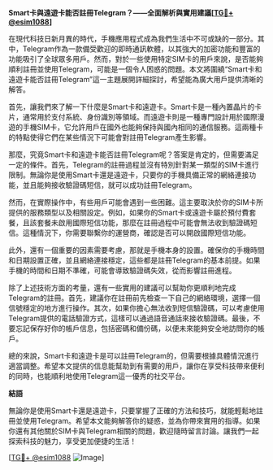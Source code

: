 **Smart卡與遠遊卡能否註冊Telegram？——全面解析與實用建議[[TG💪+ @esim1088](https://t.me/s/esim1088)]**

在現代科技日新月異的時代，手機應用程式成為我們生活中不可或缺的一部分。其中，Telegram作為一款備受歡迎的即時通訊軟體，以其強大的加密功能和豐富的功能吸引了全球眾多用戶。然而，對於一些使用特定SIM卡的用戶來說，是否能夠順利註冊並使用Telegram，可能是一個令人困惑的問題。本文將圍繞“Smart卡和遠遊卡能否註冊Telegram”這一主題展開詳細探討，希望能為廣大用戶提供清晰的解答。

首先，讓我們來了解一下什麼是Smart卡和遠遊卡。Smart卡是一種內置晶片的卡片，通常用於支付系統、身份識別等領域。而遠遊卡則是一種專門設計用於國際漫遊的手機SIM卡，它允許用戶在國外也能夠保持與國內相同的通信服務。這兩種卡的特點使得它們在某些情況下可能會對註冊Telegram產生影響。

那麼，究竟Smart卡和遠遊卡能否註冊Telegram呢？答案是肯定的，但需要滿足一定的條件。首先，Telegram的註冊過程並沒有特別針對某一類型的SIM卡進行限制。無論你是使用Smart卡還是遠遊卡，只要你的手機具備正常的網絡連接功能，並且能夠接收驗證碼短信，就可以成功註冊Telegram。

然而，在實際操作中，有些用戶可能會遇到一些困難。這主要取決於你的SIM卡所提供的服務類型以及相關設定。例如，如果你的Smart卡或遠遊卡屬於預付費套餐，且該套餐未啟用國際短信功能，那麼在註冊過程中可能會無法收到驗證碼短信。這種情況下，你需要聯繫你的運營商，確認是否可以開啟國際短信功能。

此外，還有一個重要的因素需要考慮，那就是手機本身的設置。確保你的手機時間和日期設置正確，並且網絡連接穩定，這些都是註冊Telegram的基本前提。如果手機的時間和日期不準確，可能會導致驗證碼失效，從而影響註冊進程。

除了上述技術方面的考量，還有一些實用的建議可以幫助你更順利地完成Telegram的註冊。首先，建議你在註冊前先檢查一下自己的網絡環境，選擇一個信號穩定的地方進行操作。其次，如果你擔心無法收到短信驗證碼，可以考慮使用Telegram提供的電話驗證方式，這樣可以通過語音通話來接收驗證碼。最後，不要忘記保存好你的帳戶信息，包括密碼和備份碼，以便未來能夠安全地訪問你的帳戶。

總的來說，Smart卡和遠遊卡是可以註冊Telegram的，但需要根據具體情況進行適當調整。希望本文提供的信息能幫助到有需要的用戶，讓你在享受科技帶來便利的同時，也能順利地使用Telegram這一優秀的社交平台。

**結語**

無論你是使用Smart卡還是遠遊卡，只要掌握了正確的方法和技巧，就能輕鬆地註冊並使用Telegram。希望本文能夠解答你的疑惑，並為你帶來實用的指導。如果你還有其他關於SIM卡與Telegram相關的問題，歡迎隨時留言討論。讓我們一起探索科技的魅力，享受更加便捷的生活！

[[TG💪+ @esim1088](https://t.me/s/esim1088) ![Image](https://i.postimg.cc/4NQfJmqS/Snipaste-2025-05-13-00-14-12.png)]